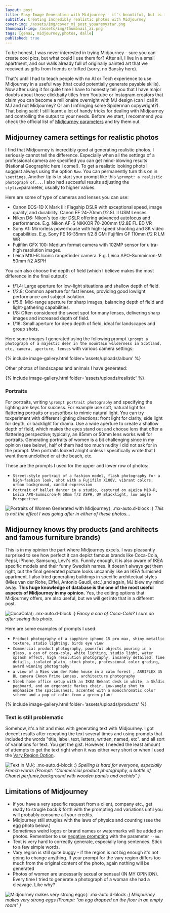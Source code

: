 ```yaml
---
layout: post
title: Easy Image Generation with Midjourney - it's beautiful, but is it useful?
subtitle: Creating incredibly realistic photos with Midjourney
cover-img: /assets/img/cover_mj_post_youaremystar.png
thumbnail-img: /assets/img/thumbnail_ai.png
tags: [genai, midjourney,photos, dalle]
published: true
---
```


To be honest, I was never interested in trying Midjourney - sure you can create cool pics, but what could I use them for? After all, I live in a small apartment, and our walls already full of originally painted art that we received as gifts from friends or trifted (sorry, no Bansky here).

That's until I had to teach people with no AI or Tech experience to use Midjourney in a useful way (that could potentially generate payable skills). Now after using it for quite time I have to honestly tell you that I have major doubts about those clickbaity titles from Youtube or Instagram creators that claim you can become a millionaire overnight with MJ design (can I call it MJ and not Midjourney? Or am I infringing some Spiderman copywright?). That being said: I still learnt a lot of handy tricks for dealing with Midjourney and controlling the output to your needs. Before we start, I recommend you check the official list of [Midjourney parameters](https://docs.midjourney.com/docs/parameter-list) and try them out.

## Midjourney camera settings for realistic photos

I find that Midjourney is incredibly good at generating realistic photos. I seriously cannot tell the difference. Especially when all the settings of a professional camera are specified you can get mind-blowing results (National Geographic here I come!). To get a realistic looking photo I suggest always using the option `Raw`. You can permanently turn this on in `\settings`. Another tip is to start your prompt like this `\prompt: a realistic photograph of...`. I also had succesful results adjusting the `stylize`parameter, usually to higher values.

Here are some of type of cameras and lenses you can use:
- Canon EOS-1D X Mark III: Flagship DSLR with exceptional speed, image quality, and durability. Canon EF 24-70mm f/2.8L II USM Lenses
- Nikon D6: Nikon's top-tier DSLR offering advanced autofocus and performance. E.g. Nikon AF-S NIKKOR 70-200mm f/2.8E FL ED VR
- Sony A1: Mirrorless powerhouse with high-speed shooting and 8K video capabilities. E.g. Sony FE 16-35mm f/2.8 GM: Fujifilm GF 110mm f/2 R LM WR
- Fujifilm GFX 100: Medium format camera with 102MP sensor for ultra-high resolution images.
- Leica M10-R: Iconic rangefinder camera. E.g. Leica APO-Summicron-M 50mm f/2 ASPH

You can also choose the depth of field (which I believe makes the most difference in the final output):
- f/1.4: Large aperture for low-light situations and shallow depth of field.
- f/2.8: Common aperture for fast lenses, providing good lowlight performance and subject isolation.
- f/5.6: Mid-range aperture for sharp images, balancing depth of field and light-gathering capabilities.
- f/8: Often considered the sweet spot for many lenses, delivering sharp images and increased depth of field.
- f/16: Small aperture for deep depth of field, ideal for landscapes and group shots.

Here some images I generated using the following prompt `\prompt a photograph of a majestic deer in the mountain wilderness in Scotland, etc, camera, aperture, lenses` with various camera settings:

{% include image-gallery.html folder='assets/uploads/album' %}

Other photos of landscapes and animals I have generated:

{% include image-gallery.html folder='assets/uploads/realistic' %}

### Portraits
For portraits, writing `\prompt portrait photography` and specifying the lighting are keys for success. For example use soft, natural light for flattering portraits or usesoftbox to mimic natural light. You can try toxperiment with different lighting directions: front light for clarity, side light for depth, or backlight for drama. Use a wide aperture to create a shallow depth of field, which makes the eyes stand out and choose lens that offer a flattering perspective; typically, an 85mm or 50mm lens works well for portraits. Generating portraits of women is a bit challenging since in my opinion (see below), half of them had too much nudity I did not ask for in the prompt. Men portraits looked alright unless I specifically wrote that I want them unclothed or at the beach, etc.

These are the prompts I used for the upper and lower row of photos:
- `Street-style portrait of a fashion model, flash photography for a high-fashion look, shot with a Fujifilm X100V, vibrant colors, urban background, candid expression`
- `Portrait of ballet dancer in a studio, captured on aLeica M10-R, Leica APO-Summicron-M 50mm f/2 ASPH, UV Blacklight, low angle Perspective`

![Portraits of Women Generated with Midjourney](/assets/img/portrait_women.png){: .mx-auto.d-block :}
*This is not the effect I was going after in either of these photos...*

## Midjourney knows thy products (and architects and famous furniture brands)

This is in my opinion the part where Midjourney excels. I was pleasantly surprised to see how perfect it can depict famous brands like Coca-Cola, Pepsi, iPhone, Samsung, Levi's etc. Funnily enough, it is also aware of IKEA specific models and their funny Swedish names. It doesn't always get them right, but the final generated picture looks uncannily like an IKEA furnished apartment. I also tried generating buildings in specific architectual styles (Mies van der Rohe, Eiffel, Antonio Gaudi, etc.),and again, MJ blew my mind away. **This huge knowledge of database is the one of the most useful aspects of Midjourney in my opinion.** Yes, the editing options that Midjourney offers, are also useful, but we will get into that in a different post.

![CocaCola](/assets/img/coca-cola.png){: .mx-auto.d-block :}
*Fancy a can of Coca-Cola? I  sure do after seeing this photo.*

Here are some examples of prompts I used:

- `Product photography of a sapphire iphone 15 pro max, shiny metallic texture, studio lighting, birds eye view`
- `Commercial product photography, powerful objects pouring in a glass, a can of coca-cola, white lighting, studio light, water splash effect, high resolution photography, insanely detailed, fine details, isolated plain, stock photo, professional color grading, award winning photography`
- `a view of a Mies van der Rohe house in a calm forest , ARRIFLEX 35 BL camera CAnon Prime Lenses, architecture photography`
- `Sleek home office setup with an IKEA Bekant desk in white, a Skådis pegboard, and an ergonomic Markus chair. Low-angle shot to emphasize the spaciousness, accented with a monochromatic color scheme and a pop of color from a green plant`

{% include image-gallery.html folder='assets/uploads/products' %}

### Text is still problematic

Somehow, it's a hit and miss with generating text with Midjourney. I got decent results after repeating the text several times and using prompts that included the words "title, label, text, letters, written, named, etc". and all sort of variations for text. You get the gist. However, I needed the least amount of attempts to get the text right when it was either very short or when I used the [Vary Region Option](https://docs.midjourney.com/docs/vary-region).

![Text in MJ](/assets/img/chanel_wrong_text.png){: .mx-auto.d-block :}
*Spelling is hard for everyone, especially French words (Prompt: "Commercial product photography, a bottle of Chanel perfume,background with wooden panels and orchids" )*

## Limitations of Midjourney

- If you have a very specific request from a client, company etc., get ready to strugle back & forth with the prompting and variations until you will probably consume all your credits.
- Midjourney still strugles with the laws of physics and counting (see the egg photo below.)
- Sometimes weird logos or brand names or watermarks will be added on photos. Remember to use [negative prompting](https://docs.midjourney.com/docs/no-1) with the parameter `--no`.
- Text is very hard to correctly generate, especially long sentences. Stick to a few simple words.
- Vary region is still quite buggy - if the region is not big enough it's not going to change anything. If your prompt for the vary region differs too much from the original content of the photo, again nothing will be generated
- Photos of women are uncessarily sexual or sensual (IN MY OPINION). Every time I tried to generate a photograph of a woman she had a cleavage. Like why?

![Midjourney makes very strong eggs](/assets/img/eggs.png){: .mx-auto.d-block :}
*Midjourney makes very strong eggs (Prompt: "an egg dropped on the floor in an empty room" )*